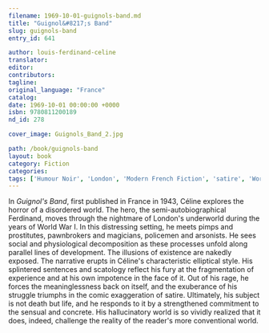 ```yaml
---
filename: 1969-10-01-guignols-band.md
title: "Guignol&#8217;s Band"
slug: guignols-band
entry_id: 641

author: louis-ferdinand-celine
translator: 
editor: 
contributors: 
tagline: 
original_language: "France"
catalog: 
date: 1969-10-01 00:00:00 +0000 
isbn: 9780811200189
nd_id: 278

cover_image: Guignols_Band_2.jpg

path: /book/guignols-band
layout: book
category: Fiction
categories: 
tags: ['Humour Noir', 'London', 'Modern French Fiction', 'satire', 'World War I']
---
```

In *Guignol's Band*, first published in France in 1943, Céline explores the horror of a disordered world. The hero, the semi-autobiographical Ferdinand, moves through the nightmare of London's underworld during the years of World War I. In this distressing setting, he meets pimps and prostitutes, pawnbrokers and magicians, policemen and arsonists. He sees social and physiological decomposition as these processes unfold along parallel lines of development. The illusions of existence are nakedly exposed. The narrative erupts in Céline's characteristic elliptical style. His splintered sentences and scatology reflect his fury at the fragmentation of experience and at his own impotence in the face of it. Out of his rage, he forces the meaninglessness back on itself, and the exuberance of his struggle triumphs in the comic exaggeration of satire. Ultimately, his subject is not death but life, and he responds to it by a strengthened commitment to the sensual and concrete. His hallucinatory world is so vividly realized that it does, indeed, challenge the reality of the reader's more conventional world.





